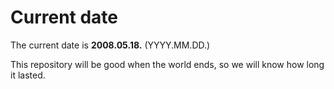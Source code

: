 # Current date

The current date is **2008.05.18.** (YYYY.MM.DD.)

This repository will be good when the world ends, so we will know how long it lasted.